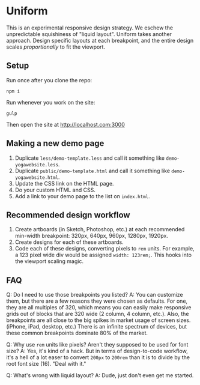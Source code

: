 # Uniform
This is an experimental responsive design strategy. We eschew the unpredictable squishiness of "liquid layout". Uniform takes another approach. Design specific layouts at each breakpoint, and the entire design scales *proportionally* to fit the viewport.

## Setup

Run once after you clone the repo:
```
npm i
```

Run whenever you work on the site:
```
gulp
```

Then open the site at http://localhost.com:3000

## Making a new demo page

1. Duplicate `less/demo-template.less` and call it something like `demo-yogawebsite.less`.
2. Duplicate `public/demo-template.html` and call it something like `demo-yogawebsite.html`.
3. Update the CSS link on the HTML page.
4. Do your custom HTML and CSS.
5. Add a link to your demo page to the list on `index.html`.

## Recommended design workflow

1. Create artboards (in Sketch, Photoshop, etc.) at each recommended min-width breakpoint: 320px, 640px, 960px, 1280px, 1920px.
2. Create designs for each of these artboards.
3. Code each of these designs, converting pixels to `rem` units. For example, a 123 pixel wide div would be assigned `width: 123rem;`. This hooks into the viewport scaling magic.
 
## FAQ

Q: Do I need to use those breakpoints you listed?
A: You can customize them, but there are a few reasons they were chosen as defaults. For one, they are all multiples of 320, which means you can easily make responsive grids out of blocks that are 320 wide (2 column, 4 column, etc.). Also, the breakpoints are all close to the big spikes in market usage of screen sizes. (iPhone, iPad, desktop, etc.) There is an infinite spectrum of devices, but these common breakpoints dominate 80% of the market.

Q: Why use `rem` units like pixels? Aren't they supposed to be used for font size?
A: Yes, it's kind of a hack. But in terms of design-to-code workflow, it's a hell of a lot easer to convert `200px` to `200rem` than it is to divide by the root font size (16). "Deal with it."

Q: What's wrong with liquid layout?
A: Dude, just don't even get me started.
